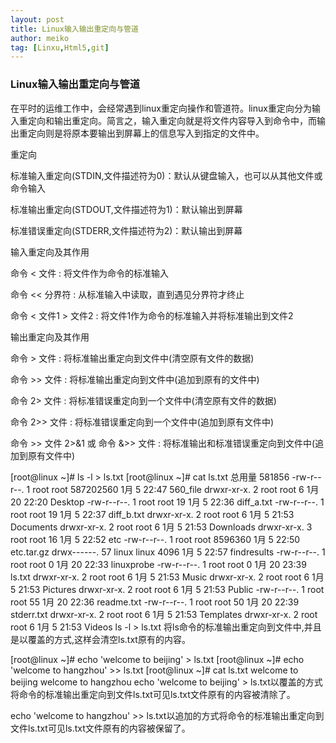 ```yaml
---
layout: post
title: Linux输入输出重定向与管道
author: meiko
tag: [Linxu,Html5,git]
---
```





### Linux输入输出重定向与管道
在平时的运维工作中，会经常遇到linux重定向操作和管道符。linux重定向分为输入重定向和输出重定向。简言之，输入重定向就是将文件内容导入到命令中，而输出重定向则是将原本要输出到屏幕上的信息写入到指定的文件中。



重定向

标准输入重定向(STDIN,文件描述符为0)：默认从键盘输入，也可以从其他文件或命令输入

标准输出重定向(STDOUT,文件描述符为1)：默认输出到屏幕

标准错误重定向(STDERR,文件描述符为2)：默认输出到屏幕



输入重定向及其作用

命令 < 文件 : 将文件作为命令的标准输入

命令 << 分界符 : 从标准输入中读取，直到遇见分界符才终止

命令 < 文件1 > 文件2 : 将文件1作为命令的标准输入并将标准输出到文件2



输出重定向及其作用

命令 > 文件 : 将标准输出重定向到文件中(清空原有文件的数据)

命令 >> 文件 : 将标准输出重定向到文件中(追加到原有的文件中)

命令 2> 文件 : 将标准错误重定向到一个文件中(清空原有文件的数据)

命令 2>> 文件 : 将标准错误重定向到一个文件中(追加到原有文件中)

命令 >> 文件 2>&1 或 命令 &>> 文件 : 将标准输出和标准错误重定向到文件中(追加到原有文件中)

[root@linux ~]# ls -l > ls.txt
[root@linux ~]# cat ls.txt 
总用量 581856
-rw-r--r--.  1 root  root  587202560 1月   5 22:47 560_file
drwxr-xr-x.  2 root  root          6 1月  20 22:20 Desktop
-rw-r--r--.  1 root  root         19 1月   5 22:36 diff_a.txt
-rw-r--r--.  1 root  root         19 1月   5 22:37 diff_b.txt
drwxr-xr-x.  2 root  root          6 1月   5 21:53 Documents
drwxr-xr-x.  2 root  root          6 1月   5 21:53 Downloads
drwxr-xr-x.  3 root  root         16 1月   5 22:52 etc
-rw-r--r--.  1 root  root    8596360 1月   5 22:50 etc.tar.gz
drwx------. 57 linux linux      4096 1月   5 22:57 findresults
-rw-r--r--.  1 root  root          0 1月  20 22:33 linuxprobe
-rw-r--r--.  1 root  root          0 1月  20 23:39 ls.txt
drwxr-xr-x.  2 root  root          6 1月   5 21:53 Music
drwxr-xr-x.  2 root  root          6 1月   5 21:53 Pictures
drwxr-xr-x.  2 root  root          6 1月   5 21:53 Public
-rw-r--r--.  1 root  root         55 1月  20 22:36 readme.txt
-rw-r--r--.  1 root  root         50 1月  20 22:39 stderr.txt
drwxr-xr-x.  2 root  root          6 1月   5 21:53 Templates
drwxr-xr-x.  2 root  root          6 1月   5 21:53 Videos
ls -l > ls.txt 将ls命令的标准输出重定向到文件中,并且是以覆盖的方式,这样会清空ls.txt原有的内容。

[root@linux ~]# echo 'welcome to beijing' > ls.txt 
[root@linux ~]# echo 'welcome to hangzhou' >> ls.txt 
[root@linux ~]# cat ls.txt 
welcome to beijing
welcome to hangzhou
echo 'welcome to beijing' > ls.txt以覆盖的方式将命令的标准输出重定向到文件ls.txt可见ls.txt文件原有的内容被清除了。

echo 'welcome to hangzhou' >> ls.txt以追加的方式将命令的标准输出重定向到文件ls.txt可见ls.txt文件原有的内容被保留了。


